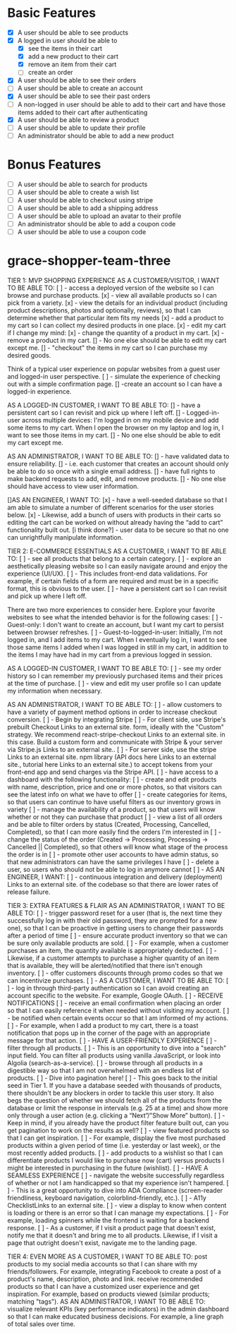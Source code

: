 # Basic Features

- [x] A user should be able to see products
- [x] A logged in user should be able to
  - [x] see the items in their cart
  - [x] add a new product to their cart
  - [x] remove an item from their cart
  - [ ] create an order
- [x] A user should be able to see their orders
- [ ] A user should be able to create an account
- [x] A user should be able to see their past orders
- [ ] A non-logged in user should be able to add to their cart and have those items added to their cart after authenticating
- [x] A user should be able to review a product
- [ ] A user should be able to update their profile
- [ ] An administrator should be able to add a new product

# Bonus Features

- [ ] A user should be able to search for products
- [ ] A user should be able to create a wish list
- [ ] A user should be able to checkout using stripe
- [ ] A user should be able to add a shipping address
- [ ] A user should be able to upload an avatar to their profile
- [ ] An administrator should be able to add a coupon code
- [ ] A user should be able to use a coupon code

# grace-shopper-team-three

TIER 1: MVP SHOPPING EXPERIENCE
AS A CUSTOMER/VISITOR, I WANT TO BE ABLE TO:
[ ] - access a deployed version of the website so I can browse and purchase products.
[x] - view all available products so I can pick from a variety.
[x] - view the details for an individual product (including product descriptions, photos and optionally, reviews), so that I can determine whether that particular item fits my needs
[x] - add a product to my cart so I can collect my desired products in one place.
[x] - edit my cart if I change my mind:
[x] - change the quantity of a product in my cart.
[x] - remove a product in my cart.
[] - No one else should be able to edit my cart except me.
[] - "checkout" the items in my cart so I can purchase my desired goods.

Think of a typical user experience on popular websites from a guest user and logged-in user perspective.
[ ] - simulate the experience of checking out with a simple confirmation page.
[] -create an account so I can have a logged-in experience.

AS A LOGGED-IN CUSTOMER, I WANT TO BE ABLE TO:
[] - have a persistent cart so I can revisit and pick up where I left off.
[] - Logged-in-user across multiple devices: I'm logged in on my mobile device and add some items to my cart. When I open the browser on my laptop and log in, I want to see those items in my cart.
[] - No one else should be able to edit my cart except me.

AS AN ADMINISTRATOR, I WANT TO BE ABLE TO:
[] - have validated data to ensure reliability.
[] - i.e. each customer that creates an account should only be able to do so once with a single email address.
[] - have full rights to make backend requests to add, edit, and remove products.
[] - No one else should have access to view user information.

[]AS AN ENGINEER, I WANT TO:
[x] - have a well-seeded database so that I am able to simulate a number of different scenarios for the user stories below.
[x] - Likewise, add a bunch of users with products in their carts so editing the cart can be worked on without already having the “add to cart” functionality built out.
[i think done?] - user data to be secure so that no one can unrightfully manipulate information.

TIER 2: E-COMMERCE ESSENTIALS
AS A CUSTOMER, I WANT TO BE ABLE TO:
[ ] - see all products that belong to a certain category.
[ ] - explore an aesthetically pleasing website so I can easily navigate around and enjoy the experience (UI/UX).
[ ] - This includes front-end data validations. For example, if certain fields of a form are required and must be in a specific format, this is obvious to the user.
[ ] - have a persistent cart so I can revisit and pick up where I left off.

There are two more experiences to consider here. Explore your favorite websites to see what the intended behavior is for the following cases:
[ ] - Guest-only: I don't want to create an account, but I want my cart to persist between browser refreshes.
[ ] - Guest-to-logged-in-user: Initially, I'm not logged in, and I add items to my cart. When I eventually log in, I want to see those same items I added when I was logged in still in my cart, in addition to the items I may have had in my cart from a previous logged in session.

AS A LOGGED-IN CUSTOMER, I WANT TO BE ABLE TO:
[ ] - see my order history so I can remember my previously purchased items and their prices at the time of purchase.
[ ] - view and edit my user profile so I can update my information when necessary.

AS AN ADMINISTRATOR, I WANT TO BE ABLE TO:
[ ] - allow customers to have a variety of payment method options in order to increase checkout conversion.
[ ] - Begin by integrating Stripe
[ ] - For client side, use Stripe's prebuilt Checkout Links to an external site. form, ideally with the "Custom" strategy. We recommend react-stripe-checkout Links to an external site. in this case. Build a custom form and communicate with Stripe & your server via Stripe.js Links to an external site..
[ ] - For server side, use the stripe Links to an external site. npm library (API docs here Links to an external site., tutorial here Links to an external site.) to accept tokens from your front-end app and send charges via the Stripe API.
[ ] - have access to a dashboard with the following functionality:
[ ] - create and edit products with name, description, price and one or more photos, so that visitors can see the latest info on what we have to offer
[ ] - create categories for items, so that users can continue to have useful filters as our inventory grows in variety
[ ] - manage the availability of a product, so that users will know whether or not they can purchase that product
[ ] - view a list of all orders and be able to filter orders by status (Created, Processing, Cancelled, Completed), so that I can more easily find the orders I'm interested in
[ ] - change the status of the order (Created -> Processing, Processing -> Cancelled || Completed), so that others will know what stage of the process the order is in
[ ] - promote other user accounts to have admin status, so that new administrators can have the same privileges I have
[ ] - delete a user, so users who should not be able to log in anymore cannot
[ ] - AS AN ENGINEER, I WANT:
[ ] - continuous integration and delivery (deployment) Links to an external site. of the codebase so that there are lower rates of release failure.

TIER 3: EXTRA FEATURES & FLAIR
AS AN ADMINISTRATOR, I WANT TO BE ABLE TO:
[ ] - trigger password reset for a user (that is, the next time they successfully log in with their old password, they are prompted for a new one), so that I can be proactive in getting users to change their passwords after a period of time
[ ] - ensure accurate product inventory so that we can be sure only available products are sold.
[ ] - For example, when a customer purchases an item, the quantity available is appropriately deducted.
[ ] - Likewise, if a customer attempts to purchase a higher quantity of an item that is available, they will be alerted/notified that there isn't enough inventory.
[ ] - offer customers discounts through promo codes so that we can incentivize purchases.
[ ] - AS A CUSTOMER, I WANT TO BE ABLE TO:
[ ] - log in through third-party authentication so I can avoid creating an account specific to the website. For example, Google OAuth.
[ ] - RECEIVE NOTIFICATIONS
[ ] - receive an email confirmation when placing an order so that I can easily reference it when needed without visiting my account.
[ ] - be notified when certain events occur so that I am informed of my actions.
[ ] - For example, when I add a product to my cart, there is a toast notification that pops up in the corner of the page with an appropriate message for that action.
[ ] - HAVE A USER-FRIENDLY EXPERIENCE
[ ] - filter through all products.
[ ] - This is an opportunity to dive into a "search" input field. You can filter all products using vanilla JavaScript, or look into Algolia (search-as-a-service).
[ ] - browse through all products in a digestible way so that I am not overwhelmed with an endless list of products.
[ ] - Dive into pagination here!
[ ] - This goes back to the initial seed in Tier 1. If you have a database seeded with thousands of products, there shouldn't be any blockers in order to tackle this user story. It also begs the question of whether we should fetch all of the products from the database or limit the response in intervals (e.g. 25 at a time) and show more only through a user action (e.g. clicking a “Next”/”Show More” button).
[ ] - Keep in mind, if you already have the product filter feature built out, can you get pagination to work on the results as well?
[ ] - view featured products so that I can get inspiration.
[ ] - For example, display the five most purchased products within a given period of time (i.e. yesterday or last week), or the most recently added products.
[ ] - add products to a wishlist so that I can differentiate products I would like to purchase now (cart) versus products I might be interested in purchasing in the future (wishlist).
[ ] - HAVE A SEAMLESS EXPERIENCE
[ ] - navigate the website successfully regardless of whether or not I am handicapped so that my experience isn't hampered.
[ ] - This is a great opportunity to dive into ADA Compliance (screen-reader friendliness, keyboard navigation, colorblind-friendly, etc.).
[ ] - A11y ChecklistLinks to an external site.
[ ] - view a display to know when content is loading or there is an error so that I can manage my expectations.
[ ] - For example, loading spinners while the frontend is waiting for a backend response.
[ ] - As a customer, if I visit a product page that doesn't exist, notify me that it doesn't and bring me to all products. Likewise, if I visit a page that outright doesn't exist, navigate me to the landing page.

TIER 4: EVEN MORE
AS A CUSTOMER, I WANT TO BE ABLE TO:
post products to my social media accounts so that I can share with my friends/followers.
For example, integrating Facebook to create a post of a product's name, description, photo and link.
receive recommended products so that I can have a customized user experience and get inspiration.
For example, based on products viewed (similar products; matching "tags").
AS AN ADMINISTRATOR, I WANT TO BE ABLE TO:
visualize relevant KPIs (key performance indicators) in the admin dashboard so that I can make educated business decisions.
For example, a line graph of total sales over time.
